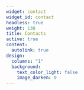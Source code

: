 ```yaml
---
widget: contact
widget_id: contact
headless: true
weight: 130
title: Contacts
active: true
content:
  autolink: true
design:
  columns: "1"
  background:
    text_color_light: false
    image_darken: 0
---
```

